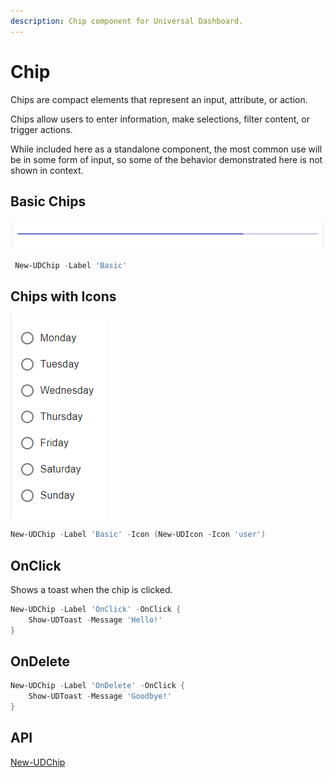 ```yaml
---
description: Chip component for Universal Dashboard.
---
```


# Chip

Chips are compact elements that represent an input, attribute, or action.

Chips allow users to enter information, make selections, filter content, or trigger actions.

While included here as a standalone component, the most common use will be in some form of input, so some of the behavior demonstrated here is not shown in context.

## Basic Chips

![](<../../../../.gitbook/assets/image (71).png>)

```powershell
 New-UDChip -Label 'Basic'
```

## Chips with Icons

![](<../../../../.gitbook/assets/image (43).png>)

```powershell
New-UDChip -Label 'Basic' -Icon (New-UDIcon -Icon 'user')
```

## OnClick

Shows a toast when the chip is clicked.

```powershell
New-UDChip -Label 'OnClick' -OnClick {
    Show-UDToast -Message 'Hello!'
}
```

## OnDelete

```powershell
New-UDChip -Label 'OnDelete' -OnClick {
    Show-UDToast -Message 'Goodbye!'
}
```

## **API**

[New-UDChip](../../../../cmdlets/New-UDChip.txt)
